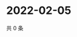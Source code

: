 # 2022-02-05

共 0 条

<!-- BEGIN WEIBO -->
<!-- 最后更新时间 Sat Feb 05 2022 21:11:56 GMT+0800 (China Standard Time) -->

<!-- END WEIBO -->
